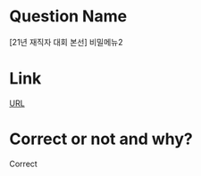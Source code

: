 # Question Name  
[21년 재직자 대회 본선] 비밀메뉴2  

# Link
[URL](https://softeer.ai/practice/info.do?idx=1&eid=633)  

# Correct or not and why?  
Correct  
